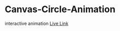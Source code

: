 # Canvas-Circle-Animation
interactive animation
[Live Link](https://yogendra-j.github.io/Canvas-Circle-Animation/)
